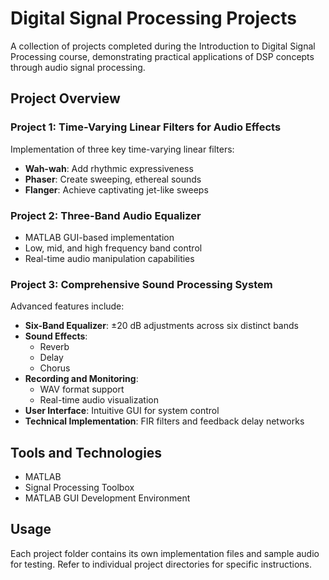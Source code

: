 # Digital Signal Processing Projects

A collection of projects completed during the Introduction to Digital Signal Processing course, demonstrating practical applications of DSP concepts through audio signal processing.

## Project Overview

### Project 1: Time-Varying Linear Filters for Audio Effects
Implementation of three key time-varying linear filters:
- **Wah-wah**: Add rhythmic expressiveness
- **Phaser**: Create sweeping, ethereal sounds
- **Flanger**: Achieve captivating jet-like sweeps

### Project 2: Three-Band Audio Equalizer
- MATLAB GUI-based implementation
- Low, mid, and high frequency band control
- Real-time audio manipulation capabilities

### Project 3: Comprehensive Sound Processing System
Advanced features include:
- **Six-Band Equalizer**: ±20 dB adjustments across six distinct bands
- **Sound Effects**: 
  - Reverb
  - Delay
  - Chorus
- **Recording and Monitoring**:
  - WAV format support
  - Real-time audio visualization
- **User Interface**: Intuitive GUI for system control
- **Technical Implementation**: FIR filters and feedback delay networks

## Tools and Technologies
- MATLAB
- Signal Processing Toolbox
- MATLAB GUI Development Environment

## Usage
Each project folder contains its own implementation files and sample audio for testing. Refer to individual project directories for specific instructions.